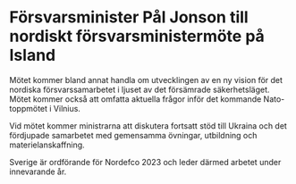 # Försvarsminister Pål Jonson till nordiskt försvarsministermöte på Island

Mötet kommer bland annat handla om utvecklingen av en ny vision för det nordiska försvarssamarbetet i ljuset av det försämrade säkerhetsläget. Mötet kommer också att omfatta aktuella frågor inför det kommande Nato-toppmötet i Vilnius.

Vid mötet kommer ministrarna att diskutera fortsatt stöd till Ukraina och det fördjupade samarbetet med gemensamma övningar, utbildning och materielanskaffning.

Sverige är ordförande för Nordefco 2023 och leder därmed arbetet under innevarande år.
